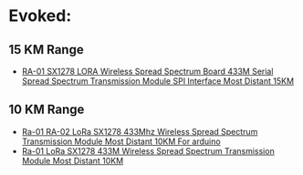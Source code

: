 # Evoked:
## 15 KM Range
- [RA-01 SX1278 LORA Wireless Spread Spectrum Board 433M Serial Spread Spectrum Transmission Module SPI Interface Most Distant 15KM](https://www.aliexpress.us/item/3256808338296632.html)

## 10 KM Range
- [Ra-01 RA-02 LoRa SX1278 433Mhz Wireless Spread Spectrum Transmission Module Most Distant 10KM For arduino](https://www.aliexpress.us/item/3256806641753932.html)
- [Ra-01 LoRa SX1278 433M Wireless Spread Spectrum Transmission Module Most Distant 10KM](https://www.aliexpress.us/item/3256805610351398.html)

